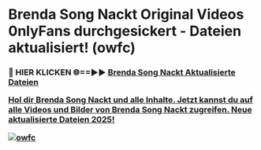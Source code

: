 # Brenda Song Nackt Original Videos 0nlyFans durchgesickert - Dateien aktualisiert! (owfc)

<h3>🔴 HIER KLICKEN 🌐==►► <a href="https://tinyurl.com/h6vf6nb8" rel="nofollow">Brenda Song Nackt Aktualisierte Dateien

Hol dir Brenda Song Nackt und alle Inhalte. Jetzt kannst du auf alle Videos und Bilder von Brenda Song Nackt zugreifen. Neue aktualisierte Dateien 2025!

[![owfc](https://i.imgur.com/sD4kR3V.gif)](https://tinyurl.com/h6vf6nb8)
